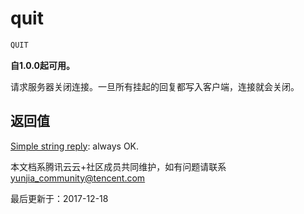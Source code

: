 # quit

```javascript
QUIT
```

**自1.0.0起可用。**

请求服务器关闭连接。一旦所有挂起的回复都写入客户端，连接就会关闭。

## 返回值

[Simple string reply](https://redis.io/topics/protocol#simple-string-reply): always OK.

本文档系腾讯云云+社区成员共同维护，如有问题请联系 yunjia_community@tencent.com

最后更新于：2017-12-18